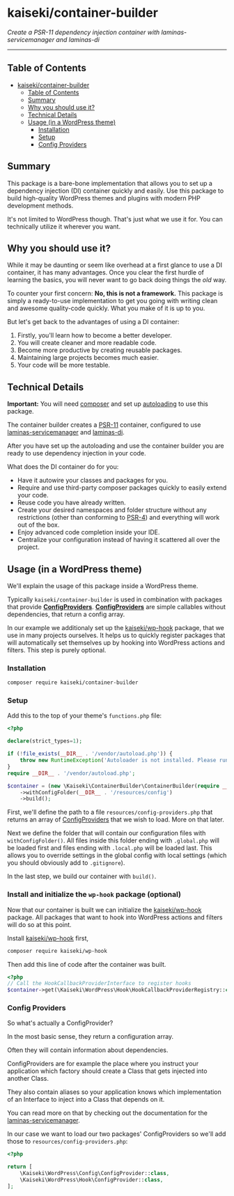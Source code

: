 # kaiseki/container-builder

_Create a PSR-11 dependency injection container with laminas-servicemanager and laminas-di_

---

## Table of Contents

- [kaiseki/container-builder](#kaisekicontainer-builder)
    - [Table of Contents](#table-of-contents)
    - [Summary](#summary)
    - [Why you should use it?](#why-you-should-use-it)
    - [Technical Details](#technical-details)
    - [Usage (in a WordPress theme)](#usage-in-a-wordpress-theme)
        - [Installation](#installation)
        - [Setup](#setup)
        - [Config Providers](#config-providers)

## Summary

This package is a bare-bone implementation that allows you to set up a dependency injection (DI) container quickly and
easily. Use this package to build high-quality WordPress themes and plugins with modern PHP development methods.

It's not limited to WordPress though. That's just what we use it for. You can technically utilize it wherever you want.

## Why you should use it?

While it may be daunting or seem like overhead at a first glance to use a DI container, it has many advantages. Once
you clear the first hurdle of learning the basics, you will never want to go back doing things the *old* way.

To counter your first concern: **No, this is not a framework.** This package is simply a ready-to-use implementation
to get you going with writing clean and awesome quality-code quickly. What you make of it is up to you.

But let's get back to the advantages of using a DI container:

1. Firstly, you'll learn how to become a better developer.
2. You will create cleaner and more readable code.
3. Become more productive by creating reusable packages.
4. Maintaining large projects becomes much easier.
5. Your code will be more testable.

## Technical Details

**Important:** You will need [composer](https://getcomposer.org/) and set up
[autoloading](https://getcomposer.org/doc/01-basic-usage.md#autoloading) to use this package.

The container builder creates a [PSR-11](http://www.php-fig.org/psr/psr-11/) container, configured to use
[laminas-servicemanager](https://docs.laminas.dev/laminas-servicemanager) and [laminas-di](https://docs.laminas.dev/laminas-di).

After you have set up the autoloading and use the container builder you are ready to use dependency injection in your code.

What does the DI container do for you:

- Have it autowire your classes and packages for you.
- Require and use third-party composer packages quickly to easily extend your code.
- Reuse code you have already written.
- Create your desired namespaces and folder structure without any restrictions (other than conforming to [PSR-4](https://www.php-fig.org/psr/psr-4/)) and everything will work out of the box.
- Enjoy advanced code completion inside your IDE.
- Centralize your configuration instead of having it scattered all over the project.

## Usage (in a WordPress theme)

We'll explain the usage of this package inside a WordPress theme.

Typically `kaiseki/container-builder` is used in combination with packages that provide
[**ConfigProviders**](#config-providers). [**ConfigProviders**](#config-providers) are simple callables without
dependencies, that return a config array.

In our example we additionaly set up the [kaiseki/wp-hook](https://github.com/kaisekidev/kaiseki-wp-hook) package, that we use in
many projects ourselves. It helps us to quickly register packages that will automatically set themselves up by hooking
into WordPress actions and filters. This step is purely optional.

### Installation

```bash
composer require kaiseki/container-builder
```

### Setup

Add this to the top of your theme's `functions.php` file:

```php
<?php

declare(strict_types=1);

if (!file_exists(__DIR__ . '/vendor/autoload.php')) {
    throw new RuntimeException('Autoloader is not installed. Please run "composer install".');
}
require __DIR__ . '/vendor/autoload.php';

$container = (new \Kaiseki\ContainerBuilder\ContainerBuilder(require __DIR__ . '/resources/config-providers.php'))
    ->withConfigFolder(__DIR__ . '/resources/config')
    ->build();
```

First, we'll define the path to a file `resources/config-providers.php` that returns an array of
[ConfigProviders](#config-providers) that we wish to load. More on that later.

Next we define the folder that will contain our configuration files with `withConfigFolder()`. All files inside this
folder ending with `.global.php` will be loaded first and files ending with `.local.php` will be loaded last. This
allows you to override settings in the global config with local settings (which you should obviously add to `.gitignore`).

In the last step, we build our container with `build()`.

### Install and initialize the `wp-hook` package (optional)

Now that our container is built we can initialize the [kaiseki/wp-hook](https://github.com/kaisekidev/kaiseki-wp-hook) package.
All packages that want to hook into WordPress actions and filters will do so at this point.

Install [kaiseki/wp-hook](https://github.com/kaisekidev/kaiseki-wp-hook) first,

```bash
composer require kaiseki/wp-hook
```

Then add this line of code after the container was built.

```php
<?php
// Call the HookCallbackProviderInterface to register hooks
$container->get(\Kaiseki\WordPress\Hook\HookCallbackProviderRegistry::class)->registerCallbacks();
```

### Config Providers

So what's actually a ConfigProvider?

In the most basic sense, they return a configuration array.

Often they will contain information about dependencies.

ConfigProviders are for example the place where you instruct your application which factory should create a Class that
gets injected into another Class.

They also contain aliases so your application knows which implementation of an Interface to inject into a Class that
depends on it.

You can read more on that by checking out the documentation for the
[laminas-servicemanager](https://docs.laminas.dev/laminas-servicemanager/configuring-the-service-manager/).

In our case we want to load our two packages' ConfigProviders so we'll add those to `resources/config-providers.php`:

```php
<?php

return [
    \Kaiseki\WordPress\Config\ConfigProvider::class,
    \Kaiseki\WordPress\Hook\ConfigProvider::class,
];
```
